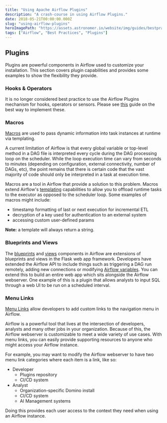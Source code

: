 ```yaml
---
title: "Using Apache Airflow Plugins"
description: "A crash-course in using Airflow Plugins."
date: 2018-05-21T00:00:00.000Z
slug: "using-airflow-plugins"
heroImagePath: "https://assets.astronomer.io/website/img/guides/bestpractices.png"
tags: ["Airflow", "Best Practices", "Plugins"]
---
```


## Plugins

Plugins are powerful components in Airflow used to customize your installation. This section covers plugin capabilities and provides some examples to show the flexibility they provide.

### Hooks & Operators

It is no longer considered best practice to use the Airflow Plugins mechanism for hooks, operators or sensors. Please see [this](https://www.astronomer.io/guides/airflow-importing-custom-hooks-operators) guide on the best way to implement these.

### Macros

[Macros](https://airflow.apache.org/docs/stable/macros-ref.html) are used to pass dynamic information into task instances at runtime via templating.

A current limitation of Airflow is that every global variable or top-level method in a DAG file is interpreted every cycle during the DAG processing loop on the scheduler. While the loop execution time can vary from seconds to minutes (depending on configuration, external connectivity, number of DAGs, etc), the point remains that there is certain code that the vast majority of code should only be interpreted in a task at execution time.

Macros are a tool in Airflow that provide a solution to this problem. Macros extend Airflow's [templating](https://airflow.apache.org/tutorial.html#templating-with-jinja) capabilities to allow you to offload runtime tasks to the executor as opposed to the scheduler loop. Some examples of macros might include:

- timestamp formatting of last or next execution for incremental ETL
- decryption of a key used for authentication to an external system
- accessing custom user-defined params

**Note:** a template will always return a string.
### Blueprints and Views

The [blueprints](http://flask.pocoo.org/docs/0.12/blueprints/) and [views](http://flask.pocoo.org/docs/0.12/views/) components in Airflow are extensions of blueprints and views in the Flask web app framework. Developers have extended the Airflow API to include things such as triggering a DAG run remotely, adding new connections or modifying [Airflow variables](https://pythonhosted.org/airflow/concepts.html#variables). You can extend this to build an entire web app which sits alongside the Airflow webserver. One example of this is a plugin that allows analysts to input SQL through a web UI to be run on a scheduled interval.

### Menu Links

[Menu Links](https://github.com/flask-admin/flask-admin/blob/06aebf078574cbbe70b2691fc8a41f234f321962/flask_admin/menu.py#L129 ) allow developers to add custom links to the navigation menu in Airflow.

Airflow is a powerful tool that lives at the intersection of developers, analysts and many other jobs in your organization. Because of this, the Airflow webserver is customizable to meet a wide variety of use cases. With menu links, you can easily provide supporting resources to anyone who might access your Airflow instance.

For example, you may want to modify the Airflow webserver to have two menu link categories where each item is a link, like so:

- Developer
  - Plugins repository
  - CI/CD system
- Analyst
  - Organization-specific Domino install
  - CI/CD system
  - AI Management systems

Doing this provides each user access to the context they need when using an Airflow instance.

